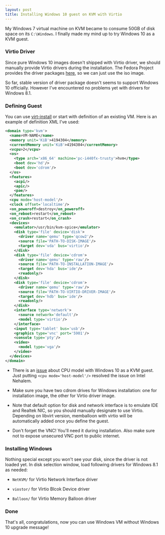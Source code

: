 ```yaml
---
layout: post
title: Installing Windows 10 guest on KVM with Virtio
---
```


My Windows 7 virtual machine on KVM became to consume 50GB of disk space on its `C:\Windows`. I finally made my mind up to try Windows 10 as a KVM guest.

### Virtio Driver

Since pure Windows 10 images doesn't shipped with Virtio driver, we should manually provide Virtio drivers during the installation. The Fedora Project provides the driver packages [here](https://fedoraproject.org/wiki/Windows_Virtio_Drivers), so we can just use the iso image.

So far, stable version of driver package doesn't seems to support Windows 10 officially. However I've encountered no problems yet with drivers for Windows 8.1.

### Defining Guest

You can use [virt-install](http://manpages.ubuntu.com/manpages/precise/man1/virt-install.1.html) or start with definition of an existing VM. Here is an example of definition XML I've used:

```xml
<domain type='kvm'>
  <name>VM-NAME</name>
  <memory unit='KiB'>4194304</memory>
  <currentMemory unit='KiB'>4194304</currentMemory>
  <vcpu>2</vcpu>
  <os>
    <type arch='x86_64' machine='pc-i440fx-trusty'>hvm</type>
    <boot dev='hd'/>
    <boot dev='cdrom'/>
  </os>
  <features>
    <acpi/>
    <apic/>
    <pae/>
  </features>
  <cpu mode='host-model'/>
  <clock offset='localtime'/>
  <on_poweroff>destroy</on_poweroff>
  <on_reboot>restart</on_reboot>
  <on_crash>restart</on_crash>
  <devices>
    <emulator>/usr/bin/kvm-spice</emulator>
    <disk type='file' device='disk'>
      <driver name='qemu' type='qcow2'/>
      <source file='PATH-TO-DISK-IMAGE'/>
      <target dev='vda' bus='virtio'/>
    </disk>
    <disk type='file' device='cdrom'>
      <driver name='qemu' type='raw'/>
      <source file='PATH-TO-INSTALLATION-IMAGE'/>
      <target dev='hda' bus='ide'/>
      <readonly/>
    </disk>
    <disk type='file' device='cdrom'>
      <driver name='qemu' type='raw'/>
      <source file='PATH-TO-VIRTIO-DRIVER-IMAGE'/>
      <target dev='hdb' bus='ide'/>
      <readonly/>
    </disk>
    <interface type='network'>
      <source network='default'/>
      <model type='virtio'/>
    </interface>
    <input type='tablet' bus='usb'/>
    <graphics type='vnc' port='5901'/>
    <console type='pty'/>
    <video>
      <model type='vga'/>
    </video>
  </devices>
</domain>
```

- There is an [issue](https://social.technet.microsoft.com/Forums/en-US/695c8997-52cf-4c30-a3f7-f26a40dc703a/failed-install-of-build-10041-in-the-kvm-virtual-machine-system-thread-exception-not-handled?forum=WinPreview2014Setup) about CPU model with Windows 10 as a KVM guest. Just putting `<cpu mode='host-model'/>` resolved the issue on Intel Nehalem.

- Make sure you have two cdrom drives for Windows installation: one for installation image, the other for Virtio driver image.

- Note that default option for disk and network interface is to emulate IDE and Realtek NIC, so you should manually designate to use Virtio. Depending on libvirt version, memballoon with virtio will be automatically added once you define the guest.

- Don't forget the VNC! You'll need it during installation. Also make sure not to expose unsecured VNC port to public internet.

### Installing Windows

Nothing special except you won't see your disk, since the driver is not loaded yet. In disk selection window, load following drivers for Windows 8.1 as needed:

- `NetKVM/` for Virtio Network Interface driver

- `viostor/` for Virtio Blcok Device driver

- `Balloon/` for Virtio Memory Balloon driver

### Done

That's all, congratulations, now you can use Windows VM without Windows 10 upgrade message!

